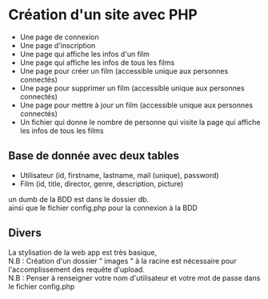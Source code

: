 # Création d'un site avec PHP 

- Une page de connexion  
- Une page d'inscription  
- Une page qui affiche les infos d'un film  
- Une page qui affiche les infos de tous les films  
- Une page pour créer un film (accessible unique aux personnes connectés)  
- Une page pour supprimer un film (accessible unique aux personnes connectés)  
- Une page pour mettre à jour un film (accessible unique aux personnes connectés)  
- Un fichier qui donne le nombre de personne qui visite la page qui affiche les infos de tous les films  

## Base de donnée avec deux tables  

- Utilisateur (id, firstname, lastname, mail (unique), password)  
- Film (id, title, director, genre, description, picture)  

un dumb de la BDD est dans le dossier db.  
ainsi que le fichier config.php pour la connexion à la BDD

## Divers  

La stylisation de la web app est très basique,  
N.B : Création d'un dossier " images " à la racine est nécessaire pour l'accomplissement des requête d'upload.  
N.B : Penser à renseigner votre nom d'utilisateur et votre mot de passe dans le fichier config.php
